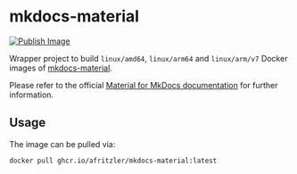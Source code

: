 # mkdocs-material

[![Publish Image](https://github.com/afritzler/mkdocs-material/actions/workflows/publish-docker.yml/badge.svg)](https://github.com/afritzler/mkdocs-material/actions/workflows/publish-docker.yml)

Wrapper project to build `linux/amd64`, `linux/arm64` and `linux/arm/v7` Docker images of [mkdocs-material](https://github.com/squidfunk/mkdocs-material).

Please refer to the official [Material for MkDocs documentation](https://squidfunk.github.io/mkdocs-material/getting-started/?h=arm64#with-docker) for further information.

## Usage

The image can be pulled via:

```bash
docker pull ghcr.io/afritzler/mkdocs-material:latest
```
